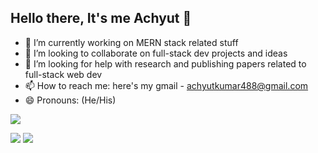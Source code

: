 ## Hello there, It's me Achyut 👋
- 🔭 I’m currently working on MERN stack related stuff
- 👯 I’m looking to collaborate on full-stack dev projects and ideas
- 🤔 I’m looking for help with research and publishing papers related to full-stack web dev
- 📫 How to reach me: here's my gmail - achyutkumar488@gmail.com
- 😄 Pronouns: (He/His)


 <img src="https://github-readme-stats.vercel.app/api?username=Sloth-Panda&&show_icons=true&count_private=true&title_color=ffffff&icon_color=bb2acf&text_color=daf7dc&bg_color=151515&theme=gruvbox">

 [ <img src="https://img.shields.io/badge/LinkedIn-0077B5?style=for-the-badge&logo=linkedin&logoColor=white">](https://www.linkedin.com/in/achyut-kumar-panda-22967a19a/)
 [<img src="https://img.shields.io/badge/Discord-7289DA?style=for-the-badge&logo=discord&logoColor=white">](https://discord.com/channels/792371177502801950/792371177502801953)
 
